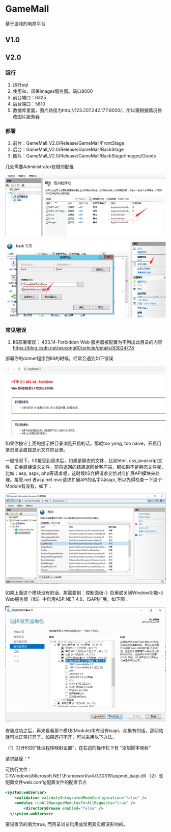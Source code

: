 # GameMall

基于游戏的电商平台

## V1.0

## V2.0

### 运行

1. 运行sql
2. 使用iis，部署images服务器。端口8000
3. 前台端口：6325
4. 后台端口：5810
5. 数据库里面，图片路径为http://123.207.242.177:8000/，所以需根据情况修改图片服务器

### 部署

1. 前台：GameMall_V2.0/Release/GameMall/FrontStage
2. 后台：GameMall_V2.0/Release/GameMall/BackStage
3. 图片：GameMall_V2.0/Release/GameMall/BackStage/Images/Goods

几处需要Administrator权限的配置

![](screenshot/TIM截图20190220210316.png)

![](screenshot/TIM截图20190220210514.png)

### 常见错误

1. IIS部署错误： 403.14-Forbidden Web 服务器被配置为不列出此目录的内容
    https://blog.csdn.net/wucong60/article/details/83024778

部署你的dotnet程序到IIS的时候，经常会遇到如下错误

![](screenshot/TIM截图20190220210903.png)

如果你按它上面的提示把目录浏览开启的话，那就too yong, too naive，开启目录浏览会直接显示文件的目录。

一般情况下，IIS接受到请求后，如果是静态的文件，比如html, css,javascript文件，它会直接请求文件，前将返回的结果返回给客户端，那如果不是静态文件呢，比如：asp, aspx, php等请求呢，这时候IIS会把请求交给对应扩展API模块来处理。接管.net 者asp.net mvc请求扩展API的名字叫isapi, 所以先得检查一下这个Module有没有，如下：

![](screenshot/20181012115500220.png)

 如果上面这个模块没有的话，那需要到：控制面板-》启用或关闭Window功能=》Web服务器（IIS）中启用ASP.NET 4.6、ISAPI扩展，如下图：

![](screenshot/20181012120020242.png)

安装成功之后，再来看看那个模块(Module)中有没有isapi，如果有的话，那网站就可以正常打开了。如果还打不开，可以采用以下办法。

（1）打开IIS的”处理程序映射设置“，在右边的操作栏下有 ”添加脚本映射“

请求路径：*

可执行文件：C:\Windows\Microsoft.NET\Framework\v4.0.30319\aspnet_isapi.dll
（2）改配置文件web.config配置文件的配置节点

~~~xml
<system.webServer>
    <validation validateIntegratedModeConfiguration="false" />
    <modules runAllManagedModulesForAllRequests="true" />
        <directoryBrowse enabled="false" />
  </system.webServer>
~~~

要设置<modules>节的值为true, 而目录浏览启用或禁用其实都没影响的。
